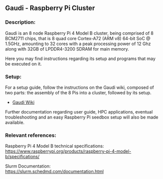 Gaudi - Raspberry Pi Cluster
-----------------------------

### Description:
Gaudi is an 8 node Raspberry Pi 4 Model B cluster, being 
comprised of 8 BCM2711 chips, that is 8 quad core Cortex-A72 
(ARM v8) 64-bit SoC @ 1.5GHz, amounting to 32 cores with a 
peak processing power of 12 Ghz along with 32GB of LPDDR4-3200
SDRAM for main memory. 

Here you may find instructions regarding its setup and programs 
that may be executed on it.

### Setup:
For a setup guide, follow the instructions on the Gaudi wiki, composed of two parts: the assembly of the 8 Pis into a cluster,
followed by its setup.

* [Gaudi Wiki](https://github.com/pedrojalles/gaudi/wiki)

Further documentation regarding user guide, HPC applications,
eventual troubleshooting and an easy Raspberry Pi seedbox setup 
will also be made available.




### Relevant references:

Raspberry Pi 4 Model B technical specifications:<br />
https://www.raspberrypi.org/products/raspberry-pi-4-model-b/specifications/

Slurm Documentation:<br />
https://slurm.schedmd.com/documentation.html

